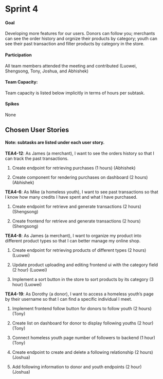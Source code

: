 # Sprint 4

#### Goal

Developing more features for our users. Donors can follow you; merchants can see the order history and orgnize their products by category; youth can see their past transaction and filter products by category in the store.

#### Participation

All team members attended the meeting and contributed (Luowei, Shengsong, Tony, Joshua, and Abhishek)

#### Team Capacity:

Team capacity is listed below implicitly in terms of hours per subtask.

#### Spikes

None

## Chosen User Stories

#### Note: subtasks are listed under each user story.

**TEA4-12**: As James (a merchant), I want to see the orders history so that I can track the past transactions.

1.  Create endpoint for retrieving purchases (1 hours) (Abhishek)

2.  Create component for rendering purchases on dashboard (2 hours) (Abhishek)

**TEA4-6**: As Mike (a homeless youth), I want to see past transactions so that I know how many credits I have spent and what I have purchased.

1.  Create endpoint for retrieve and generate transactions (2 hours) (Shengsong)

2.  Create frontend for retrieve and generate transactions (2 hours) (Shengsong)

**TEA4-8**: As James (a merchant), I want to organize my product into different product types so that I can better manage my online shop.

1.  Create endpoint for retrieving products of different types (2 hours) (Luowei)

2.  Update product uploading and editing frontend ui with the category field (2 hour) (Luowei)

3.  Implement a sort button in the store to sort products by its category (3 hour) (Luowei)

**TEA4-19**: As Dorothy (a donor), I want to access a homeless youth’s page by their username so that I can find a specific individual I meet.

1.  Implement frontend follow button for donors to follow youth (2 hours) (Tony)

2.  Create list on dashboard for donor to display following youths (2 hour) (Tony)

3.  Connect homeless youth page number of followers to backend (1 hour) (Tony)

4.  Create endpoint to create and delete a following relationship (2 hours) (Joshua)

5.  Add following information to donor and youth endpoints (2 hour) (Joshua)
